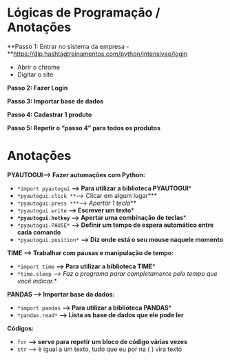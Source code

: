 # Lógicas de Programação / Anotações

**Passo 1: Entrar no sistema da empresa -**https://dlp.hashtagtreinamentos.com/python/intensivao/login

- Abrir o chrome
- Digitar o site

**Passo 2: Fazer Login** 

**Passo 3: Importar base de dados**

**Passo 4: Cadastrar 1 produto** 

**Passo 5: Repetir o “passo 4” para todos os produtos** 

# Anotações

**PYAUTOGUI—> Fazer automações com Python:**

- `*import pyautogui` **—> Para utilizar a biblioteca PYAUTOGUI***
- `*pyautogui.click **`—> Clicar em algum lugar***
- `*pyautogui.press ***`—> *Apertar 1 tecla***
- `*pyautogui.write` **—> Escrever um texto***
- **`*pyautogui.hotkey` —> Apertar uma combinação de teclas***
- `*pyautogui.PAUSE*` **—> Definir um tempo de espera automático entre cada comando**
- `*pyautogui.position*` **—> Diz onde está o seu mouse naquele momento**

**TIME —> Trabalhar com pausas e manipulação de tempo:**

- `*import time` **—> Para utilizar a biblioteca TIME***
- `*time.sleep` **—>* Faz o programa parar completamente pelo tempo que você indicar.**

**PANDAS —> Importar base da dados:**

- `*import pandas` **—> Para utilizar a biblioteca PANDAS***
- `*pandas.read*` **—> Lista as base de dados que ele pode ler**

**Códigos:** 

- `for` **—>  serve para repetir um bloco de código várias vezes**
- `str` —> è igual a um texto, tudo que eu por na ( ) vira texto